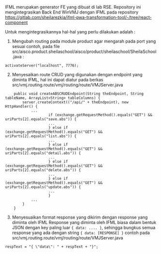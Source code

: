 IFML merupakan generator FE yang dibuat di lab RSE.
Repository ini mengintegrasikan Back End WinVMJ dengan IFML pada repository
https://gitlab.com/sheilarezkia/ifml-pwa-transformation-tool/-/tree/react-component

Untuk mengintegrasikannya hal-hal yang perlu dilakukan adalah :

1. Mengubah routing pada module product agar mengarah pada port yang sesuai
contoh, pada file src/aisco.product.sheilaschool/aisco/product/sheilaschool/SheilaSchool.java :
```
activateServer("localhost", 7776);
```

2. Menyesaikan route CRUD yang digunakan dengan endpoint yang diminta IFML, hal ini dapat diatur pada berkas 
src/vmj.routing.route/vmj/routing/route/VMJServer.java
```
    public void createABSCRUDEndpoint(String theEndpoint, String tableName, ArrayList<String> tableColumns) {
        server.createContext(("/api/" + theEndpoint), new HttpHandler() {
            ...
                    if (exchange.getRequestMethod().equals("GET") && uriParts[2].equals("save.abs")) {
                    ...
                    } else if (exchange.getRequestMethod().equals("GET") && uriParts[2].equals("list.abs")) {
                    ...
                    } else if (exchange.getRequestMethod().equals("GET") && uriParts[2].equals("detail.abs")) {
                    ...
                    } else if (exchange.getRequestMethod().equals("GET") && uriParts[2].equals("delete.abs")) {
                    ...
                    } else if (exchange.getRequestMethod().equals("GET") && uriParts[2].equals("update.abs")) {
                    ...
                    }
            ...
        }
    }
```

3. Menyesuaikan format response yang dikirim dengan response yang diminta oleh IFML
Response yang diminta oleh IFML biasa dalam bentuk JSON dengan key paling luar `{ data: .... }`, sehingga bungkus semua response yang ada dengan string `{ data: [RESPONSE] }`
contoh pada src/vmj.routing.route/vmj/routing/route/VMJServer.java
```
respText = "{ \"data\": " + respText + "}";
```
